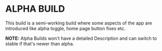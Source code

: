 # ALPHA BUILD
This build is a semi-working build where some aspects of the app are introduced like alpha toggle, home page button fixes etc.

**NOTE:** Alpha Builds won't have a detailed Description and can switch to stable if that's newer than alpha.